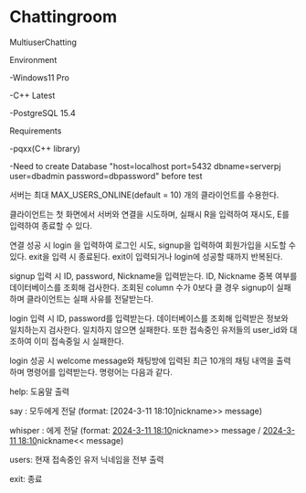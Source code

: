 # Chattingroom
MultiuserChatting

Environment

-Windows11 Pro

-C++ Latest

-PostgreSQL 15.4


Requirements

-pqxx(C++ library)

-Need to create Database "host=localhost port=5432 dbname=serverpj user=dbadmin password=dbpassword" before test


서버는 최대 MAX_USERS_ONLINE(default = 10) 개의 클라이언트를 수용한다.

클라이언트는 첫 화면에서 서버와 연결을 시도하며, 실패시 R을 입력하여 재시도, E를 입력하여 종료할 수 있다.

연결 성공 시 login 을 입력하여 로그인 시도, signup을 입력하여 회원가입을 시도할 수 있다. exit을 입력 시 종료된다. exit이 입력되거나 login에 성공할 때까지 반복된다.

signup 입력 시 ID, password, Nickname을 입력받는다. ID, Nickname 중복 여부를 데이터베이스를 조회해 검사한다. 조회된 column 수가 0보다 클 경우 signup이 실패하며 클라이언트는 실패 사유를 전달받는다.

login 입력 시 ID, password를 입력받는다. 데이터베이스를 조회해 입력받은 정보와 일치하는지 검사한다. 일치하지 않으면 실패한다. 또한 접속중인 유저들의 user_id와 대조하여 이미 접속중일 시 실패한다.

login 성공 시 welcome message와 채팅방에 입력된 최근 10개의 채팅 내역을 출력하며 명령어를 입력받는다. 명령어는 다음과 같다.

help: 도움말 출력

say <message>: <message> 모두에게 전달 (format: [2024-3-11 18:10]nickname>> message)

whisper <target> <message>: <target>에게 <message> 전달 (format: [2024-3-11 18:10](whisper)nickname>> message / [2024-3-11 18:10](whisper)nickname<< message)

users: 현재 접속중인 유저 닉네임을 전부 출력

exit: 종료

